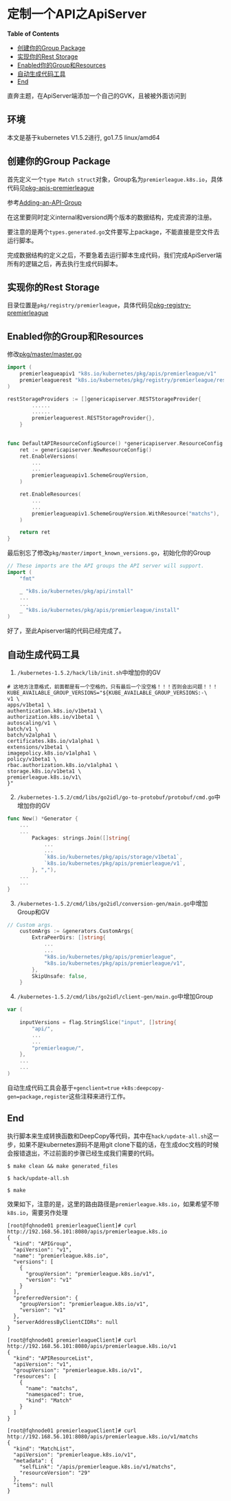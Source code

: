 # 定制一个API之ApiServer

**Table of Contents**
<!-- BEGIN MUNGE: GENERATED_TOC -->
  - [创建你的Group Package](#创建你的group-package)
  - [实现你的Rest Storage](#实现你的rest-storage)
  - [Enabled你的Group和Resources](#enabled你的group和resources)
  - [自动生成代码工具](#自动生成代码工具)
  - [End](#end)

<!-- END MUNGE: GENERATED_TOC -->

直奔主题，在ApiServer端添加一个自己的GVK，且被被外面访问到

## 环境
本文是基于kubernetes V1.5.2进行, go1.7.5 linux/amd64


## 创建你的Group Package
首先定义一个`type Match struct`对象，Group名为`premierleague.k8s.io`，具体代码见[pkg-apis-premierleague](https://github.com/Kevin-fqh/learning-k8s-source-code/tree/master/apiserver/定制一个API之ApiServer篇/pkg-apis-premierleague)

参考[Adding-an-API-Group](https://github.com/Kevin-fqh/learning-k8s-source-code/blob/master/apiserver/(28)Adding%20an%20API%20Group.md)

在这里要同时定义internal和versiond两个版本的数据结构，完成资源的注册。

要注意的是两个`types.generated.go`文件要写上package，不能直接是空文件去运行脚本。

完成数据结构的定义之后，不要急着去运行脚本生成代码，我们完成ApiServer端所有的逻辑之后，再去执行生成代码脚本。

## 实现你的Rest Storage
目录位置是`pkg/registry/premierleague`，具体代码见[pkg-registry-premierleague](https://github.com/Kevin-fqh/learning-k8s-source-code/tree/master/apiserver/定制一个API之ApiServer篇/pkg-registry-premierleague)

## Enabled你的Group和Resources
修改[pkg/master/master.go](https://github.com/kubernetes/kubernetes/blob/v1.8.0-alpha.2/pkg/master/master.go#L381)
```go
import (
	premierleagueapiv1 "k8s.io/kubernetes/pkg/apis/premierleague/v1"
	premierleaguerest "k8s.io/kubernetes/pkg/registry/premierleague/rest"
)

restStorageProviders := []genericapiserver.RESTStorageProvider{
		......
		......
		premierleaguerest.RESTStorageProvider{},
	}
	

func DefaultAPIResourceConfigSource() *genericapiserver.ResourceConfig {
	ret := genericapiserver.NewResourceConfig()
	ret.EnableVersions(
		...
		...
		premierleagueapiv1.SchemeGroupVersion,
	)

	ret.EnableResources(
		...
		...
		premierleagueapiv1.SchemeGroupVersion.WithResource("matchs"),
	)

	return ret
}
```

最后别忘了修改`pkg/master/import_known_versions.go`，初始化你的Group
```go
// These imports are the API groups the API server will support.
import (
	"fmt"

	_ "k8s.io/kubernetes/pkg/api/install"
	...
	...
	_ "k8s.io/kubernetes/pkg/apis/premierleague/install"
)
```
好了，至此Apiserver端的代码已经完成了。

## 自动生成代码工具
1. `/kubernetes-1.5.2/hack/lib/init.sh`中增加你的GV
```shell
# 这地方注意格式，前面都是有一个空格的，只有最后一个没空格！！！否则会出问题！！！
KUBE_AVAILABLE_GROUP_VERSIONS="${KUBE_AVAILABLE_GROUP_VERSIONS:-\
v1 \
apps/v1beta1 \
authentication.k8s.io/v1beta1 \
authorization.k8s.io/v1beta1 \
autoscaling/v1 \
batch/v1 \
batch/v2alpha1 \
certificates.k8s.io/v1alpha1 \
extensions/v1beta1 \
imagepolicy.k8s.io/v1alpha1 \
policy/v1beta1 \
rbac.authorization.k8s.io/v1alpha1 \
storage.k8s.io/v1beta1 \
premierleague.k8s.io/v1\
}"
```

2. `/kubernetes-1.5.2/cmd/libs/go2idl/go-to-protobuf/protobuf/cmd.go`中增加你的GV
```go
func New() *Generator {
	...
	...
		Packages: strings.Join([]string{
			...
			...
			`k8s.io/kubernetes/pkg/apis/storage/v1beta1`,
			`k8s.io/kubernetes/pkg/apis/premierleague/v1`,
		}, ","),
	...
	...
}
```

3. `/kubernetes-1.5.2/cmd/libs/go2idl/conversion-gen/main.go`中增加Group和GV
```go
// Custom args.
	customArgs := &generators.CustomArgs{
		ExtraPeerDirs: []string{
			...
			...
			"k8s.io/kubernetes/pkg/apis/premierleague",
			"k8s.io/kubernetes/pkg/apis/premierleague/v1",
		},
		SkipUnsafe: false,
	}
```

4. `/kubernetes-1.5.2/cmd/libs/go2idl/client-gen/main.go`中增加Group
```go
var (
	
	inputVersions = flag.StringSlice("input", []string{
		"api/",
		...
		...
		"premierleague/",
	}, 
	...
	...
)
```

自动生成代码工具会基于`+genclient=true` `+k8s:deepcopy-gen=package,register`这些注释来进行工作。

## End
执行脚本来生成转换函数和DeepCopy等代码，其中在`hack/update-all.sh`这一步，如果不是kubernetes源码不是用git clone下载的话，在生成doc文档的时候会报错退出，不过前面的步骤已经生成我们需要的代码。
```shell
$ make clean && make generated_files

$ hack/update-all.sh

$ make
```

效果如下，注意的是，这里的路由路径是`premierleague.k8s.io`，如果希望不带`k8s.io`，需要另作处理
```shell
[root@fqhnode01 premierleagueClient]# curl http://192.168.56.101:8080/apis/premierleague.k8s.io
{
  "kind": "APIGroup",
  "apiVersion": "v1",
  "name": "premierleague.k8s.io",
  "versions": [
    {
      "groupVersion": "premierleague.k8s.io/v1",
      "version": "v1"
    }
  ],
  "preferredVersion": {
    "groupVersion": "premierleague.k8s.io/v1",
    "version": "v1"
  },
  "serverAddressByClientCIDRs": null
}

[root@fqhnode01 premierleagueClient]# curl http://192.168.56.101:8080/apis/premierleague.k8s.io/v1
{
  "kind": "APIResourceList",
  "apiVersion": "v1",
  "groupVersion": "premierleague.k8s.io/v1",
  "resources": [
    {
      "name": "matchs",
      "namespaced": true,
      "kind": "Match"
    }
  ]
}

[root@fqhnode01 premierleagueClient]# curl http://192.168.56.101:8080/apis/premierleague.k8s.io/v1/matchs
{
  "kind": "MatchList",
  "apiVersion": "premierleague.k8s.io/v1",
  "metadata": {
    "selfLink": "/apis/premierleague.k8s.io/v1/matchs",
    "resourceVersion": "29"
  },
  "items": null
}
```




